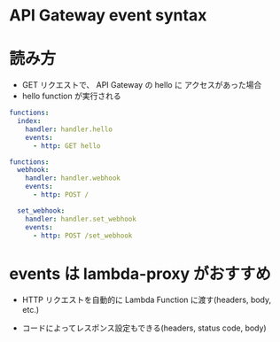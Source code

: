 # API Gateway event syntax




# 読み方
* GET リクエストで、 API Gateway の hello に アクセスがあった場合
* hello function が実行される




```yaml
functions:
  index:
    handler: handler.hello
    events:
      - http: GET hello
```





```yml
functions:
  webhook:
    handler: handler.webhook
    events:
      - http: POST /

  set_webhook:
    handler: handler.set_webhook
    events:
      - http: POST /set_webhook

```


# events は lambda-proxy がおすすめ
* HTTP リクエストを自動的に Lambda Function に渡す(headers, body, etc.)

* コードによってレスポンス設定もできる(headers, status code, body)
